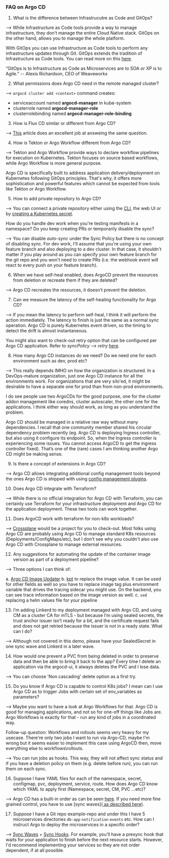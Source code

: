### FAQ on Argo CD

1. What is the difference between Infrastrucutre as Code and GitOps?

--> While Infrastructure as Code tools provide a way to manage infrastructure, they don’t manage the entire Cloud Native stack. GitOps on the other hand, allows you to manage the whole platform.

With GitOps you can use Infrastructure as Code tools to perform any infrastructure updates through Git.  GitOps extends the tradition of Infrastructure as Code tools. You can read more on this [here](https://queue.acm.org/detail.cfm?id=3237207).

“GitOps is to Infrastructure as Code as Microservices are to SOA or XP is to Agile.” -- Alexis Richardson, CEO of Weaveworks

2. What permissions does Argo CD need in the remote managed cluster?

--> `argocd cluster add <context>` command creates:
- serviceaccount named **argocd-manager** in kube-system
- clusterrole named **argocd-manager-role**
- clusterrolebinding named **argocd-manager-role-binding**

3. How is Flux CD similar or different from Argo CD?

--> [This](https://luktom.net/en/e1683-argocd-vs-flux) article does an excellent job at answeing the same question.

4. How is Tekton or Argo Workflow different from Argo CD?

--> Tekton and Argo Workflow provide ways to declare workflow pipelines for execution on Kubernetes. Tekton focuses on source based workflows, while Argo Workflow is more general purpose.

Argo CD is specifically built to address application delivery/deployment on Kubernetes following GitOps principles. That's why, it offers more sophistication and powerful features which cannot be expected from tools like Tekton or Argo Workflow. 

5. How to add private repository to Argo CD?

--> You can connect a private repository either using the [CLI](https://argo-cd.readthedocs.io/en/release-1.8/user-guide/commands/argocd_repo_add/), the web UI or by [creating a Kubernetes secret](https://argo-cd.readthedocs.io/en/stable/operator-manual/declarative-setup/#repositories). 

 How do you handle dev work when you're testing manifests in a namespace? Do you keep creating PRs or temporarily disable the sync?

--> You can disable *auto-sync* under the Sync Policy but there is no concept of disabling sync. For dev work, I'll assume that you're using your own feature branch and also deploying to a dev cluster. In that case, it shouldn't matter if you play around as you can specify your own feature branch for the git repo and you won't need to create PRs (i.e. the webhook event will react to every push on your feature branch).

6. When we have self-heal enabled, does ArgoCD prevent the resources from deletion or recreate them if they are deleted?

--> Argo CD recreates the resources, it doesn't prevent the deletion.

7. Can we measure the latency of the self-healing functionality for Argo CD?

--> If you mean the latency to perform self-heal, I think it will perform the action immediately. The latency to finish is just the same as a normal sync operation. Argo CD is purely Kubernetes event driven, so the timing to detect the drift is almost instantaneous. 

You might also want to check-out retry option that can be configured per Argo CD application. Refer to *syncPolicy* --> *retry* [here](https://argoproj.github.io/argo-cd/operator-manual/application.yaml). 

8. How many Argo CD instances do we need? Do we need one for each environment such as dev, prod etc?

--> This really depends IMHO on how the organization is structured. In a DevOps-mature organization, just one Argo CD instance for all the environments work. For organizations that are very silo'ed, it might be desirable to have a separate one for prod than from non-prod environments.

I do see people use two ArgoCDs for the good purpose, one for the cluster addon management like coredns, cluster autoscaler, the other one for the applications. I think either way should work, as long as you understand the problem.

Argo CD should be managed in a relative raw way without many dependencies. I recall that one community member shared his circular dependency problem recently (eg. Argo CD is deploying Ingress controller, but also using it configure its endpoint. So, when the Ingress controller is experiencing some issues. You cannot access ArgoCD to get the ingress controller fixed). That’s one of the (rare) cases I am thinking another Argo CD might be making sense.

9. Is there a concept of extensions in Argo CD?

--> Argo CD allows integrating additional config management tools beyond the ones Argo CD is shipped with using [config management plugins](https://argoproj.github.io/argo-cd/user-guide/config-management-plugins/). 

10. Does Argo CD integrate with Terraform?

--> While there is no official integration for Argo CD with Terraform, you can certainly use Terraform for your infrastructure deployment and Argo CD for the application deployment. These two tools can work together.

11. Does ArgoCD work with terraform for non-k8s workloads?

--> [Crossplane](https://crossplane.io/) would be a project for you to check-out. Most folks using Argo CD are probably using Argo CD to manage standard K8s resources (Deployments/ConfigMaps/etc), but I don't see why you couldn't also use Argo CD with Crossplane to manage external resources.

12. Any suggestions for automating the update of the container image version as part of a deployment pipeline?

--> Three options I can think of:

a. [Argo CD Image Updater](https://github.com/argoproj-labs/argocd-image-updater)
b. [kpt](https://github.com/GoogleContainerTools/kpt) to replace the image value. It can be used for other fields as well so you have to replace image tag plus environment variable that drives the tracing sidecar you might use. On the backend, you can see trace information based on the image version as well.
c. `sed` replacing a helm values file for your pipeline

13.  I’m adding Linkerd to my deployment managed with Argo CD, and using CM as a cluster CA for mTLS - but because I’m using sealed secrets, the trust anchor issuer isn’t ready for a bit, and the certificate request fails and does not get retried because the issuer is not in a ready state. What can I do?

--> Although not covered in this demo, please have your SealedSecret in one sync wave and Linkerd in a later wave.

14. How would one prevent a PVC from being deleted in order to preserve data and then be able to bring it back to the app? Every time I delete an application via the argocd-ui, it always deletes the PVC and I lose data.

--> You can choose 'Non cascading' delete option as a first try.

15. Do you know if Argo CD is capable to control K8s jobs? I mean can I use Argo CD as to trigger Jobs with certain set of env_variables as parameters?

--> Maybe you want to have a look at Argo Workflows for that. Argo CD is good for managing applications, and not so for one-off things like Jobs are. Argo Workflows is exactly for that - run any kind of jobs in a coordinated way.

Follow-up question: Workflows and rollouts seems very heavy for my usecase. There're only two jobs I want to run via Argo-CD, maybe I'm wrong but it seems easier to implement this case using ArgoCD then, move everything else to workflows\rollouts.

--> You can run jobs as hooks. This way, they will not affect sync status and if you have a deletion policy on them (e.g. delete before run), you can run them on each sync. 

16. Suppose I have YAML files for each of the namespace, secret, configmap, pvc, deployment, service, route. How does Argo CD know which YAML to apply first (Namespace, secret, CM, PVC ...etc)?

--> Argo CD has a built-in order as can be seen [here](https://github.com/argoproj/gitops-engine/blob/7495c633c378ca446d166bd5c9e2a46c7e40b476/pkg/sync/sync_tasks.go#L27). If you need more fine grained control, you have to use [sync waves]([ as described here](https://argo-cd.readthedocs.io/en/stable/user-guide/sync-waves/#how-do-i-configure-waves)).

17. Suppose I have a Git repo example-repo and under this I have 5 microservices directories `db-app` `notification` `events` etc. How can I instruct Argo to deploy the microservices in a specific order?

--> [Sync Waves](https://argo-cd.readthedocs.io/en/stable/user-guide/sync-waves/) + [Sync Hooks](https://argo-cd.readthedocs.io/en/stable/operator-manual/upgrading/1.3-1.4/#sync-hooks). For example, you'll have a presync hook that waits for your application to finish before the next resource starts. However, I'd recommend implementing your services so they are not order dependent, if at all possible.
